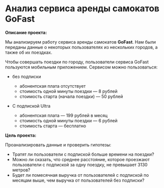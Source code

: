 # Анализ сервиса аренды самокатов GoFast

**Описание проекта:**

Мы анализируем работу сервиса аренды самокатов **GoFast**. Нам были переданы данные о некоторых пользователях из нескольких городов, а также об их поездках.

Чтобы совершать поездки по городу, пользователи сервиса GoFast пользуются мобильным приложением. Сервисом можно пользоваться:

- без подписки
  - абонентская плата отсутствует
  - стоимость одной минуты поездки — 8 рублей
  - стоимость старта (начала поездки) — 50 рублей
 
 
- С подпиской Ultra
  - абонентская плата — 199 рублей в месяц
  - стоимость одной минуты поездки — 6 рублей
  - стоимость старта — бесплатно
 
 
**Цель проекта:**

Проанализировать данные и проверить гипотезы:

- Тратят ли пользователи с подпиской больше времени на поездки?
- Можно ли сказать, что среднее расстояние, которое проезжают пользователи с подпиской за одну поездку, не превышает 3130 метров?
- Будет ли помесячная выручка от пользователей с подпиской по месяцам выше, чем выручка от пользователей без подписки?
